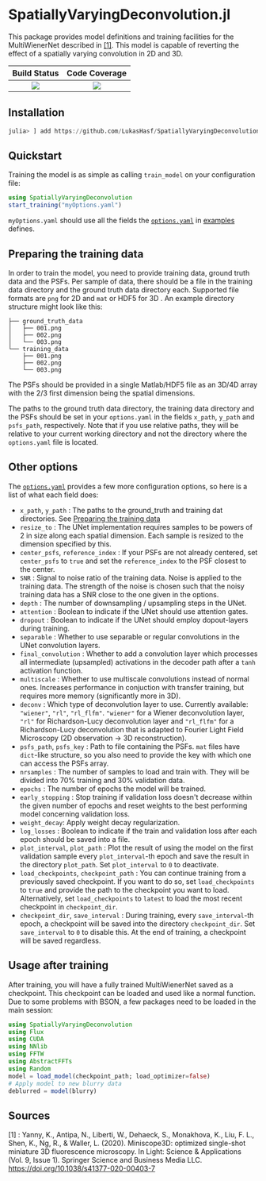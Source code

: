 # SpatiallyVaryingDeconvolution.jl

This package provides model definitions and training facilities for the MultiWienerNet described in [[1]](#Sources). This model is capable of reverting the effect of a spatially varying convolution in 2D and 3D.

|  **Build Status**                        |  **Code Coverage**  |
|:----------------------------------------:|:-------------------:|
| [![][CI-img]][CI-url]                    |[![][CC-img]][CC-url]|

## Installation
```julia
julia> ] add https://github.com/LukasHasf/SpatiallyVaryingDeconvolution.jl
```

## Quickstart
Training the model is as simple as calling `train_model` on your configuration file:
```julia
using SpatiallyVaryingDeconvolution
start_training("myOptions.yaml")
```

`myOptions.yaml` should use all the fields the [`options.yaml`](examples/options.yaml) in [examples](examples) defines.

## Preparing the training data

In order to train the model, you need to provide training data, ground truth data and the PSFs. Per sample of data, there should be a file in the training data directory and the ground truth data directory each. Supported file formats are `png` for 2D and `mat` or HDF5 for 3D . An example directory structure might look like this:
```
├── ground_truth_data
│   ├── 001.png
│   ├── 002.png
│   └── 003.png
└── training_data
    ├── 001.png
    ├── 002.png
    └── 003.png
```
The PSFs should be provided in a single Matlab/HDF5 file as an 3D/4D array with the 2/3 first dimension being the spatial dimensions.

The paths to the ground truth data directory, the training data directory and the PSFs should be set in your `options.yaml` in the fields `x_path`, `y_path` and `psfs_path`, respectively. Note that if you use relative paths, they will be relative to your current working directory and not the directory where the `options.yaml` file is located.

## Other options
The [`options.yaml`](examples/options.yaml) provides a few more configuration options, so here is a list of what each field does:
- `x_path`, `y_path` : The paths to the ground_truth and training dat directories. See [Preparing the training data](#preparing-the-training-data)
- `resize_to` : The UNet implementation requires samples to be powers of 2 in size along each spatial dimension. Each sample is resized to the dimension specified by this.
- `center_psfs`, `reference_index` : If your PSFs are not already centered, set `center_psfs` to `true` and set the `reference_index` to the PSF closest to the center.
- `SNR` : Signal to noise ratio of the training data. Noise is applied to the training data. The strength of the noise is chosen such that the noisy training data has a SNR close to the one given in the options.
- `depth` : The number of downsampling / upsampling steps in the UNet.
- `attention` : Boolean to indicate if the UNet should use attention gates.
- `dropout` : Boolean to indicate if the UNet should employ dopout-layers during training.
- `separable` : Whether to use separable or regular convolutions in the UNet convolution layers.
- `final_convolution` : Whether to add a convolution layer which processes all intermediate (upsampled) activations in the decoder path after a `tanh` activation function.
- `multiscale` : Whether to use multiscale convolutions instead of normal ones. Increases performance in conjuction with transfer training, but requires more memory (significantly more in 3D).
- `deconv` :  Which type of deconvolution layer to use. Currently available: `"wiener"`, `"rl"`, `"rl_flfm"`. `"wiener"` for a Wiener deconvolution layer, `"rl"` for Richardson-Lucy deconvolution layer and `"rl_flfm"` for a Richardson-Lucy deconvolution that is adapted to Fourier Light Field Microscopy (2D observation -> 3D reconstruction).
- `psfs_path`, `psfs_key` : Path to file containing the PSFs. `mat` files have `dict`-like structure, so you also need to provide the key with which one can access the PSFs array.
- `nrsamples` : The number of samples to load and train with. They will be divided into 70% training and 30% validation data.
- `epochs` : The number of epochs the model will be trained.
- `early_stopping` : Stop training if validation loss doesn't decrease within the given number of epochs and reset weights to the best performing model concerning validation loss.
- `weight_decay`: Apply weight decay regularization.
- `log_losses` : Boolean to indicate if the train and validation loss after each epoch should be saved into a file.
- `plot_interval`, `plot_path` : Plot the result of using the model on the first validation sample every `plot_interval`-th epoch and save the result in the directory `plot_path`. Set `plot_interval` to `0` to deactivate.
- `load_checkpoints`, `checkpoint_path` : You can continue training from a previously saved checkpoint. If you want to do so, set `load_checkpoints` to `true` and provide the path to the checkpoint you want to load. Alternatively, set `load_checkpoints` to `latest` to load the most recent checkpoint in `checkpoint_dir`.
- `checkpoint_dir`, `save_interval` : During training, every `save_interval`-th epoch, a checkpoint will be saved into the directory `checkpoint_dir`. Set `save_interval` to `0` to disable this. At the end of training, a checkpoint will be saved regardless.

## Usage after training
After training, you will have a fully trained MultiWienerNet saved as a checkpoint. This checkpoint can be loaded and used like a normal function. Due to some problems with BSON, a few packages need to be loaded in the main session:
```julia
using SpatiallyVaryingDeconvolution
using Flux
using CUDA
using NNlib
using FFTW
using AbstractFFTs
using Random
model = load_model(checkpoint_path; load_optimizer=false)
# Apply model to new blurry data
deblurred = model(blurry)
```


## Sources
[1] : Yanny, K., Antipa, N., Liberti, W., Dehaeck, S., Monakhova, K., Liu, F. L., Shen, K., Ng, R., & Waller, L. (2020). Miniscope3D: optimized single-shot miniature 3D fluorescence microscopy. In Light: Science &amp; Applications (Vol. 9, Issue 1). Springer Science and Business Media LLC. https://doi.org/10.1038/s41377-020-00403-7 

[CI-img]: https://github.com/LukasHasf/SpatiallyVaryingDeconvolution.jl/workflows/CI/badge.svg
[CI-url]: https://github.com/LukasHasf/SpatiallyVaryingDeconvolution.jl/actions?query=workflow%3ACI 
[CC-img]: https://codecov.io/gh/LukasHasf/SpatiallyVaryingDeconvolution.jl/branch/master/graph/badge.svg?token=9Q5HNIVNV8
[CC-url]: https://codecov.io/gh/LukasHasf/SpatiallyVaryingDeconvolution.jl
